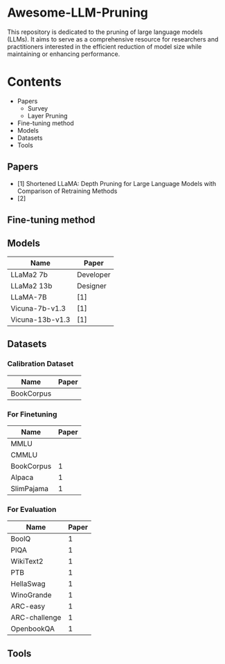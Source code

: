 # Awesome-LLM-Pruning

This repository is dedicated to the pruning of large language models (LLMs). It aims to serve as a comprehensive resource for researchers and practitioners interested in the efficient reduction of model size while maintaining or enhancing performance.

# Contents
- Papers
  - Survey
  - Layer Pruning
- Fine-tuning method
- Models
- Datasets 
- Tools


## Papers


- [1] Shortened LLaMA: Depth Pruning for Large Language Models with Comparison of Retraining Methods
- [2] 

## Fine-tuning method

## Models
| Name     | Paper         |
|----------|--------------|
| LLaMa2 7b    | Developer    | 
| LLaMa2 13b      | Designer     |
| LLaMA-7B    | [1]    | 
| Vicuna-7b-v1.3    | [1]    | 
| Vicuna-13b-v1.3    | [1]    | 

## Datasets 
### Calibration Dataset
| Name     | Paper         |
|----------|--------------|
| BookCorpus   |     | 

### For Finetuning
| Name     | Paper         |
|----------|--------------|
| MMLU    |     | 
| CMMLU      |      |
| BookCorpus    |  1    |
| Alpaca    |   1   |
| SlimPajama      |   1   |

### For Evaluation
| Name     | Paper         |
|----------|--------------|
| BoolQ   |  1   | 
| PIQA    |    1  |
| WikiText2   |   1   |
| PTB  |   1   |
| HellaSwag |    1  |
| WinoGrande |   1   |
| ARC-easy |   1   |
| ARC-challenge |   1   |
| OpenbookQA |   1   |
## Tools







